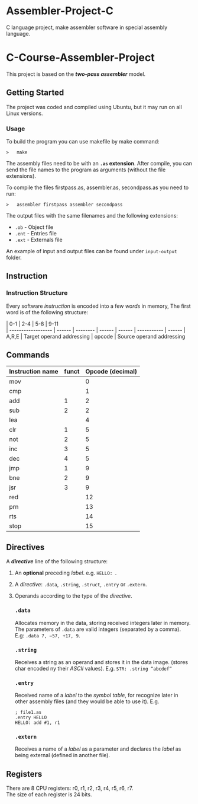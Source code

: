 # Assembler-Project-C
C language project, make assembler software in special assembly language.

# C-Course-Assembler-Project

This project is based on the **_two-pass assembler_** model.  

## Getting Started

The project was coded and compiled using Ubuntu, but it may run on all Linux versions.

### Usage
To build the program you can use makefile by make command:
```
>   make
```
The assembly files need to be with an **`.as` extension**.
After compile, you can send the file names to the program as arguments (without the file extensions).

To compile the files firstpass.as, assembler.as, secondpass.as you need to run:
```
>   assembler firstpass assembler secondpass
```
The output files with the same filenames and the following extensions:  
- `.ob` - Object file
- `.ent` - Entries file
- `.ext` - Externals file

An example of input and output files can be found under `input-output` folder.

## Instruction

### Instruction Structure

Every software *instruction* is encoded into a few *words* in memory, The first word is of the following structure:

|  0-1   | 2-4  | 5-8 | 9-11  
| ------------------  | ------ | -------- | ------ |  ------ | ----------- | ------ 
|       A,R,E        | Target operand addressing | opcode   |   Source operand addressing 


## Commands

|  Instruction name  |   funct  | Opcode (decimal)  | 
| ------------------  | ------ | -------- 
|       mov        |  | 0   | 
|       cmp        |  | 1   | 
|       add        | 1 | 2   | 
|       sub        | 2 | 2   | 
|       lea        |  | 4   | 
|       clr        | 1 | 5   | 
|       not        | 2 | 5   | 
|       inc        | 3 | 5   | 
|       dec        | 4 | 5   | 
|       jmp        | 1 | 9   | 
|       bne        | 2 | 9   | 
|       jsr        | 3 | 9   | 
|       red        |  | 12   | 
|       prn        |  | 13   | 
|       rts        |  | 14   | 
|       stop        |  | 15   | 



## Directives
A **_directive_** line of the following structure:

1. An **optional** preceding *label*. e.g. `HELLO: `.
2. A _directive_: `.data`, `.string`, `.struct`, `.entry` or `.extern`.
3. Operands according to the type of the *directive*.

   ### `.data`
   Allocates memory in the data, storing received integers later in memory.
   The parameters of `.data` are valid integers (separated by a comma).  
   E.g: `.data 7, –57, +17, 9`.

   ### `.string`
   Receives a string as an operand and stores it in the data image. (stores char encoded ny their *ASCII* values).
   E.g. `STR: .string “abcdef”`
   
   ### `.entry`
   Received name of a *label* to the *symbol table*, for recognize later in other assembly files (and they would be able to use it).
   E.g. 
   ```
   ; file1.as
   .entry HELLO 
   HELLO: add #1, r1 
   ```
   ### `.extern`
   Receives a name of a *label* as a parameter and declares the *label* as being external (defined in another file).  
   
 
## Registers
There are 8 CPU registers: r0, r1, r2, r3, r4, r5, r6, r7.<br />
The size of each register is 24 bits. 
